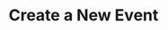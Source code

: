 ---
title: "Create a New Event"
explanation: "Please provide both English and Korean if possible"
type: section
layout: new-event
---